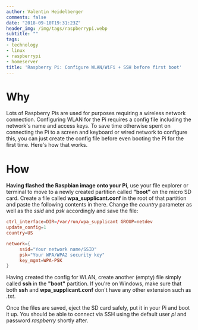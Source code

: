 ```yaml
---
author: Valentin Heidelberger
comments: false
date: "2018-09-10T19:31:23Z"
header_img: /img/tags/raspberrypi.webp
subtitle: ""
tags:
- technology
- linux
- raspberrypi
- homeserver
title: 'Raspberry Pi: Configure WLAN/WiFi + SSH before first boot'
---
```

# Why
Lots of Raspberry Pis are used for purposes requiring a wireless network connection. Configuring WLAN for the Pi requires a config file including the network's name and access keys. To save time otherwise spent on connecting the Pi to a screen and keyboard or wired network to configure this, you can just create the config file before even booting the Pi for the first time. Here's how that works.

# How
**Having flashed the Raspbian image onto your Pi**, use your file explorer or terminal to move to a newly created partition called **"boot"** on the micro SD card. Create a file called **wpa_supplicant.conf** in the root of that partition and paste the following contents in there. Change the *country* parameter as well as the *ssid* and *psk* accordingly and save the file:
``` conf
ctrl_interface=DIR=/var/run/wpa_supplicant GROUP=netdev
update_config=1
country=US

network={
     ssid="Your network name/SSID"
     psk="Your WPA/WPA2 security key"
     key_mgmt=WPA-PSK
}
```

Having created the config for WLAN, create another (empty) file simply called **ssh** in the **"boot"** partition. If you're on Windows, make sure that both **ssh** and **wpa_supplicant.conf** don't have any other extension such as *.txt*.

Once the files are saved, eject the SD card safely, put it in your Pi and boot it up. You should be able to connect via SSH using the default user *pi* and password *raspberry* shortly after.
